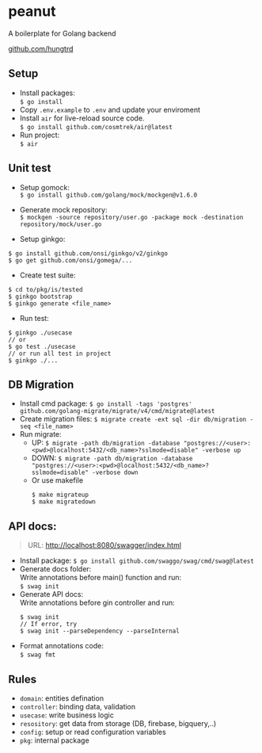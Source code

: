 # peanut

A boilerplate for Golang backend

[github.com/hungtrd](https://github.com/hungtrd)
## Setup

- Install packages:\
  `$ go install`
- Copy `.env.example` to `.env` and update your enviroment
- Install `air` for live-reload source code.\
  `$ go install github.com/cosmtrek/air@latest`
- Run project:\
  `$ air`

## Unit test

- Setup gomock:\
  `$ go install github.com/golang/mock/mockgen@v1.6.0`
- Generate mock repository:\
  `$ mockgen -source repository/user.go -package mock -destination repository/mock/user.go`

- Setup ginkgo:

```
$ go install github.com/onsi/ginkgo/v2/ginkgo
$ go get github.com/onsi/gomega/...
```

- Create test suite:

```
$ cd to/pkg/is/tested
$ ginkgo bootstrap
$ ginkgo generate <file_name>
```

- Run test:

```
$ ginkgo ./usecase
// or
$ go test ./usecase
// or run all test in project
$ ginkgo ./...
```

## DB Migration

- Install cmd package:
  `$ go install -tags 'postgres' github.com/golang-migrate/migrate/v4/cmd/migrate@latest`
- Create migration files:
  `$ migrate create -ext sql -dir db/migration -seq <file_name>`
- Run migrate:
  - UP:
    `$ migrate -path db/migration -database "postgres://<user>:<pwd>@localhost:5432/<db_name>?sslmode=disable" -verbose up`
  - DOWN:
    `$ migrate -path db/migration -database "postgres://<user>:<pwd>@localhost:5432/<db_name>?sslmode=disable" -verbose down`
  - Or use makefile
    ```
    $ make migrateup
    $ make migratedown
    ```

## API docs:

> URL: [http://localhost:8080/swagger/index.html](http://localhost:8080/swagger/index.html)

- Install package:
  `$ go install github.com/swaggo/swag/cmd/swag@latest`
- Generate docs folder:  
  Write annotations before main() function and run:\
  `$ swag init`
- Generate API docs:  
  Write annotations before gin controller and run:
  ```
  $ swag init
  // If error, try
  $ swag init --parseDependency --parseInternal
  ```
- Format annotations code:  
  `$ swag fmt`

## Rules

- `domain`: entities defination
- `controller`: binding data, validation
- `usecase`: write business logic
- `resository`: get data from storage (DB, firebase, bigquery,..)
- `config`: setup or read configuration variables
- `pkg`: internal package